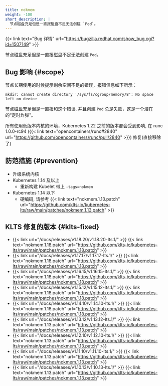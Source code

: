 ```yaml
---
title: nokmem
weight: -100
short_description: |
  节点磁盘充足但是一直报磁盘不足无法创建 `Pod`。
---
```


{{< link text="Bug 详情" url="https://bugzilla.redhat.com/show_bug.cgi?id=1507149" >}}

节点磁盘充足但是一直报磁盘不足无法创建 `Pod`。

## Bug 影响 {#scope}

节点长期使用的时候提示剩余空间不足的错误，报错信息如下所示：

```
mkdir: cannot create directory '/sys/fs/cgroup/memory/8': No space left on device
```

节点磁盘充足但是一直报和这个错误, 并且创建 `Pod` 总是失败，这是一个潜在的“定时炸弹”。

所有使用低版本内核的环境，Kubernetes 1.22 之前的版本都会受到影响, 在 runc 1.0.0-rc94 ({{< link text="opencontainers/runc#2840" url="https://github.com/opencontainers/runc/pull/2840" >}}) 修复(直接移除了)

## 防范措施 {#prevention}

- 升级系统内核
- Kubernetes 1.14 及以上
  - 重新构建 Kubelet 带上 `-tags=nokmem`
- Kubernetes 1.14 以下
  - 硬编码, 请参考 {{< link text="nokmem.1.13.patch" url="https://github.com/klts-io/kubernetes-lts/raw/main/patches/nokmem.1.13.patch" >}}


## KLTS 修复的版本 {#klts-fixed}

- {{< link url="/docs/releases/v1.18.20/v1.18.20-lts.1/" >}} {{< link text="nokmem.1.18.patch" url="https://github.com/klts-io/kubernetes-lts/raw/main/patches/nokmem.1.18.patch" >}}
- {{< link url="/docs/releases/v1.17.17/v1.17.17-lts.1/" >}} {{< link text="nokmem.1.18.patch" url="https://github.com/klts-io/kubernetes-lts/raw/main/patches/nokmem.1.18.patch" >}}
- {{< link url="/docs/releases/v1.16.15/v1.16.15-lts.1/" >}} {{< link text="nokmem.1.18.patch" url="https://github.com/klts-io/kubernetes-lts/raw/main/patches/nokmem.1.18.patch" >}}
- {{< link url="/docs/releases/v1.15.12/v1.15.12-lts.1/" >}} {{< link text="nokmem.1.18.patch" url="https://github.com/klts-io/kubernetes-lts/raw/main/patches/nokmem.1.18.patch" >}}
- {{< link url="/docs/releases/v1.14.10/v1.14.10-lts.1/" >}} {{< link text="nokmem.1.18.patch" url="https://github.com/klts-io/kubernetes-lts/raw/main/patches/nokmem.1.18.patch" >}}
- {{< link url="/docs/releases/v1.13.12/v1.13.12-lts.1/" >}} {{< link text="nokmem.1.13.patch" url="https://github.com/klts-io/kubernetes-lts/raw/main/patches/nokmem.1.13.patch" >}}
- {{< link url="/docs/releases/v1.12.10/v1.12.10-lts.1/" >}} {{< link text="nokmem.1.13.patch" url="https://github.com/klts-io/kubernetes-lts/raw/main/patches/nokmem.1.13.patch" >}}
- {{< link url="/docs/releases/v1.11.10/v1.11.10-lts.1/" >}} {{< link text="nokmem.1.13.patch" url="https://github.com/klts-io/kubernetes-lts/raw/main/patches/nokmem.1.13.patch" >}}
- {{< link url="/docs/releases/v1.10.13/v1.10.13-lts.1/" >}} {{< link text="nokmem.1.13.patch" url="https://github.com/klts-io/kubernetes-lts/raw/main/patches/nokmem.1.13.patch" >}}
